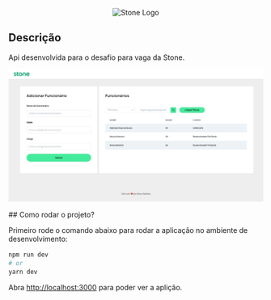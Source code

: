 <p align="center">
  <img src="https://upload.wikimedia.org/wikipedia/commons/thumb/c/c9/Stone_pagamentos.png/1200px-Stone_pagamentos.png" width="320" alt="Stone Logo" />
</p>

## Descrição

Api desenvolvida para o desafio para vaga da Stone.

<p align="center">
  <img src="public/assets/screenshot.jpeg">
</p>
## Como rodar o projeto?

Primeiro rode o comando abaixo para rodar a aplicação no ambiente de desenvolvimento:

```bash
npm run dev
# or
yarn dev
```

Abra [http://localhost:3000](http://localhost:3000) para poder ver a aplição.

